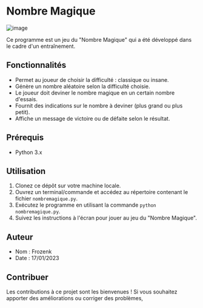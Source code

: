 # Nombre Magique
![image](https://github.com/Frozenka/Nombre-Magique/assets/13807685/33333194-a8e0-4f85-a184-a1fa1f85b746)

Ce programme est un jeu du "Nombre Magique" qui a été développé dans le cadre d'un entraînement.

## Fonctionnalités

- Permet au joueur de choisir la difficulté : classique ou insane.
- Génère un nombre aléatoire selon la difficulté choisie.
- Le joueur doit deviner le nombre magique en un certain nombre d'essais.
- Fournit des indications sur le nombre à deviner (plus grand ou plus petit).
- Affiche un message de victoire ou de défaite selon le résultat.

## Prérequis

- Python 3.x

## Utilisation

1. Clonez ce dépôt sur votre machine locale.
2. Ouvrez un terminal/commande et accédez au répertoire contenant le fichier `nombremagique.py`.
3. Exécutez le programme en utilisant la commande `python nombremagique.py`.
4. Suivez les instructions à l'écran pour jouer au jeu du "Nombre Magique".

## Auteur

- Nom : Frozenk
- Date : 17/01/2023

## Contribuer

Les contributions à ce projet sont les bienvenues ! Si vous souhaitez apporter des améliorations ou corriger des problèmes,

